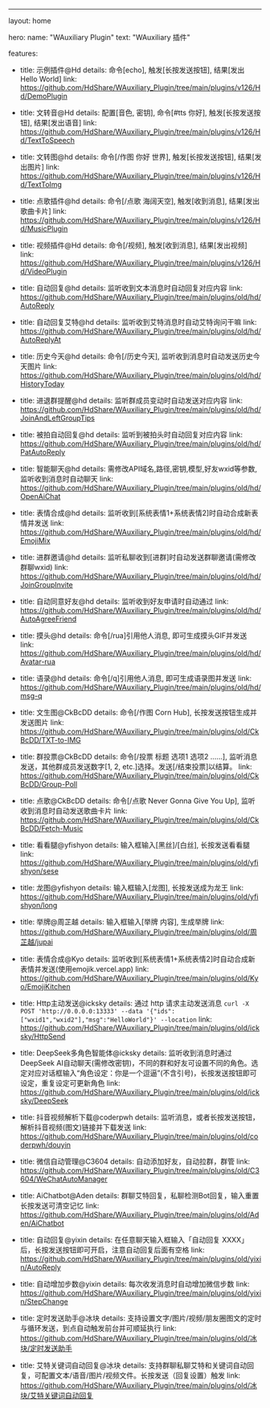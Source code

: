 ---
layout: home

hero:
  name: "WAuxiliary Plugin"
  text: "WAuxiliary 插件"

features:
  - title: 示例插件@Hd
    details: 命令[echo], 触发[长按发送按钮], 结果[发出 Hello World]
    link: https://github.com/HdShare/WAuxiliary_Plugin/tree/main/plugins/v126/Hd/DemoPlugin

  - title: 文转音@Hd
    details: 配置[音色, 密钥], 命令[#tts 你好], 触发[长按发送按钮], 结果[发出语音]
    link: https://github.com/HdShare/WAuxiliary_Plugin/tree/main/plugins/v126/Hd/TextToSpeech

  - title: 文转图@hd
    details: 命令[/作图 你好 世界], 触发[长按发送按钮], 结果[发出图片]
    link: https://github.com/HdShare/WAuxiliary_Plugin/tree/main/plugins/v126/Hd/TextToImg

  - title: 点歌插件@hd
    details: 命令[/点歌 海阔天空], 触发[收到消息], 结果[发出歌曲卡片]
    link: https://github.com/HdShare/WAuxiliary_Plugin/tree/main/plugins/v126/Hd/MusicPlugin

  - title: 视频插件@Hd
    details: 命令[/视频], 触发[收到消息], 结果[发出视频]
    link: https://github.com/HdShare/WAuxiliary_Plugin/tree/main/plugins/v126/Hd/VideoPlugin

  - title: 自动回复@hd
    details: 监听收到文本消息时自动回复对应内容
    link: https://github.com/HdShare/WAuxiliary_Plugin/tree/main/plugins/old/hd/AutoReply

  - title: 自动回复艾特@hd
    details: 监听收到艾特消息时自动艾特询问干嘛
    link: https://github.com/HdShare/WAuxiliary_Plugin/tree/main/plugins/old/hd/AutoReplyAt

  - title: 历史今天@hd
    details: 命令[/历史今天], 监听收到消息时自动发送历史今天图片
    link: https://github.com/HdShare/WAuxiliary_Plugin/tree/main/plugins/old/hd/HistoryToday

  - title: 进退群提醒@hd
    details: 监听群成员变动时自动发送对应内容
    link: https://github.com/HdShare/WAuxiliary_Plugin/tree/main/plugins/old/hd/JoinAndLeftGroupTips

  - title: 被拍自动回复@hd
    details: 监听到被拍头时自动回复对应内容
    link: https://github.com/HdShare/WAuxiliary_Plugin/tree/main/plugins/old/hd/PatAutoReply

  - title: 智能聊天@hd
    details: 需修改API域名,路径,密钥,模型,好友wxid等参数, 监听收到消息时自动聊天
    link: https://github.com/HdShare/WAuxiliary_Plugin/tree/main/plugins/old/hd/OpenAiChat

  - title: 表情合成@hd
    details: 监听收到[系统表情1+系统表情2]时自动合成新表情并发送
    link: https://github.com/HdShare/WAuxiliary_Plugin/tree/main/plugins/old/hd/EmojiMix

  - title: 进群邀请@hd
    details: 监听私聊收到[进群]时自动发送群聊邀请(需修改群聊wxid)
    link: https://github.com/HdShare/WAuxiliary_Plugin/tree/main/plugins/old/hd/JoinGroupInvite

  - title: 自动同意好友@hd
    details: 监听收到好友申请时自动通过
    link: https://github.com/HdShare/WAuxiliary_Plugin/tree/main/plugins/old/hd/AutoAgreeFriend

  - title: 摸头@hd
    details: 命令[/rua]引用他人消息, 即可生成摸头GIF并发送
    link: https://github.com/HdShare/WAuxiliary_Plugin/tree/main/plugins/old/hd/Avatar-rua

  - title: 语录@hd
    details: 命令[/q]引用他人消息, 即可生成语录图并发送
    link: https://github.com/HdShare/WAuxiliary_Plugin/tree/main/plugins/old/hd/msg-q

  - title: 文生图@CkBcDD
    details: 命令[/作图 Corn Hub], 长按发送按钮生成并发送图片
    link: https://github.com/HdShare/WAuxiliary_Plugin/tree/main/plugins/old/CkBcDD/TXT-to-IMG

  - title: 群投票@CkBcDD
    details: 命令[/投票 标题 选项1 选项2 ……], 监听消息发送，其他群成员发送数字[1, 2, etc.]选择。发送[/结束投票]以结算。
    link: https://github.com/HdShare/WAuxiliary_Plugin/tree/main/plugins/old/CkBcDD/Group-Poll

  - title: 点歌@CkBcDD
    details: 命令[/点歌 Never Gonna Give You Up], 监听收到消息时自动发送歌曲卡片
    link: https://github.com/HdShare/WAuxiliary_Plugin/tree/main/plugins/old/CkBcDD/Fetch-Music

  - title: 看看腿@yfishyon
    details: 输入框输入[黑丝]/[白丝], 长按发送看看腿
    link: https://github.com/HdShare/WAuxiliary_Plugin/tree/main/plugins/old/yfishyon/sese

  - title: 龙图@yfishyon
    details: 输入框输入[龙图], 长按发送成为龙王
    link: https://github.com/HdShare/WAuxiliary_Plugin/tree/main/plugins/old/yfishyon/long

  - title: 举牌@周芷越
    details: 输入框输入[举牌 内容], 生成举牌
    link: https://github.com/HdShare/WAuxiliary_Plugin/tree/main/plugins/old/周芷越/jupai

  - title: 表情合成@Kyo
    details: 监听收到[系统表情1+系统表情2]时自动合成新表情并发送(使用emojik.vercel.app)
    link: https://github.com/HdShare/WAuxiliary_Plugin/tree/main/plugins/old/Kyo/EmojiKitchen

  - title: Http主动发送@icksky
    details: 通过 http 请求主动发送消息 `curl -X POST 'http://0.0.0.0:13333' --data '{"ids":["wxid1","wxid2"],"msg":"HelloWorld"}' --location`
    link: https://github.com/HdShare/WAuxiliary_Plugin/tree/main/plugins/old/icksky/HttpSend

  - title: DeepSeek多角色智能体@icksky
    details: 监听收到消息时通过DeepSeek AI自动聊天(需修改密钥)，不同的群和好友可设置不同的角色。选定对应对话框输入“角色设定：你是一个逗逼”(不含引号)，长按发送按钮即可设定，重复设定可更新角色
    link: https://github.com/HdShare/WAuxiliary_Plugin/tree/main/plugins/old/icksky/DeepSeek

  - title: 抖音视频解析下载@coderpwh
    details: 监听消息，或者长按发送按钮，解析抖音视频(图文)链接并下载发送
    link: https://github.com/HdShare/WAuxiliary_Plugin/tree/main/plugins/old/coderpwh/douyin

  - title: 微信自动管理@C3604
    details: 自动添加好友，自动拉群，群管
    link: https://github.com/HdShare/WAuxiliary_Plugin/tree/main/plugins/old/C3604/WeChatAutoManager

  - title: AiChatbot@Aden
    details: 群聊艾特回复，私聊检测Bot回复，输入重置长按发送可清空记忆
    link: https://github.com/HdShare/WAuxiliary_Plugin/tree/main/plugins/old/Aden/AiChatbot

  - title: 自动回复@yixin
    details: 在任意聊天输入框输入「自动回复 XXXX」后，长按发送按钮即可开启，注意自动回复后面有空格
    link: https://github.com/HdShare/WAuxiliary_Plugin/tree/main/plugins/old/yixin/AutoReply

  - title: 自动增加步数@yixin
    details: 每次收发消息时自动增加微信步数
    link: https://github.com/HdShare/WAuxiliary_Plugin/tree/main/plugins/old/yixin/StepChange

  - title: 定时发送助手@冰块
    details: 支持设置文字/图片/视频/朋友圈图文的定时与循环发送，到点自动触发前台并可顺延执行
    link: https://github.com/HdShare/WAuxiliary_Plugin/tree/main/plugins/old/冰块/定时发送助手

  - title: 艾特关键词自动回复@冰块
    details: 支持群聊私聊艾特和关键词自动回复，可配置文本/语音/图片/视频文件。长按发送（回复设置）触发
    link: https://github.com/HdShare/WAuxiliary_Plugin/tree/main/plugins/old/冰块/艾特关键词自动回复
